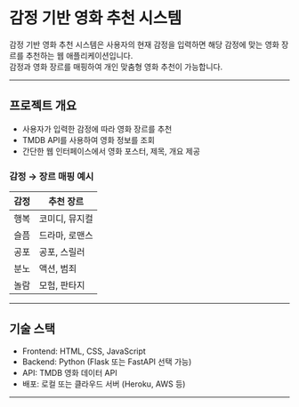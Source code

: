 # 감정 기반 영화 추천 시스템

감정 기반 영화 추천 시스템은 사용자의 현재 감정을 입력하면 해당 감정에 맞는 영화 장르를 추천하는 웹 애플리케이션입니다.  
감정과 영화 장르를 매핑하여 개인 맞춤형 영화 추천이 가능합니다.

---

## 프로젝트 개요

- 사용자가 입력한 감정에 따라 영화 장르를 추천
- TMDB API를 사용하여 영화 정보를 조회
- 간단한 웹 인터페이스에서 영화 포스터, 제목, 개요 제공

### 감정 → 장르 매핑 예시
| 감정 | 추천 장르 |
|------|-----------|
| 행복 | 코미디, 뮤지컬 |
| 슬픔 | 드라마, 로맨스 |
| 공포 | 공포, 스릴러 |
| 분노 | 액션, 범죄 |
| 놀람 | 모험, 판타지 |

---

## 기술 스택

- Frontend: HTML, CSS, JavaScript
- Backend: Python (Flask 또는 FastAPI 선택 가능)
- API: TMDB 영화 데이터 API
- 배포: 로컬 또는 클라우드 서버 (Heroku, AWS 등)

---


